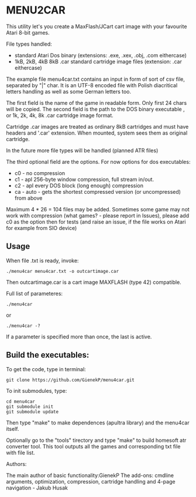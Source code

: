 # MENU2CAR

This utility let's you create a MaxFlash/JCart cart image with your favourite Atari 8-bit games.

File types handled:
- standard Atari Dos binary (extensions: .exe, .xex, .obj, .com eithercase)
- 1kB, 2kB, 4kB 8kB .car standard cartridge image files (extension: .car eithercase)

The example file menu4car.txt contains an input in form of sort of csv file, separated by "|" char. It is an UTF-8 encoded file with Polish diacritical letters handling as well as some German letters too.

The first field is the name of the game in readable form. Only first 24 chars will be copied.
The second field is the path to the DOS binary executable , or 1k, 2k, 4k, 8k .car cartridge image format.

Cartridge .car images are treated as ordinary 8kB cartridges and must have headers and '.car' extension. When mounted, system sees them as original cartridge.

In the future more file types will be handled (planned ATR files)

The third optional field are the options. For now options for dos executables:
* c0 - no compression
* c1 - apl 256-byte window compression, full stream in/out.
* c2 - apl every DOS block (long enough) compression
* ca - auto - gets the shortest compressed version (or uncompressed) from above

Maximum 4 * 26 = 104 files may be added. Sometimes some game may not work with compression (what games? - please report in Issues), please add c0 as the option then for tests (and raise an issue, if the file works on Atari for example from SIO device)

## Usage

When file .txt is ready, invoke:

    ./menu4car menu4car.txt -o outcartimage.car

Then outcartimage.car is a cart image MAXFLASH (type 42) compatible.

Full list of parameteres:

    ./menu4car

or

    ./menu4car -?

If a parameter is specified more than once, the last is active.


## Build the executables:

To get the code, type in terminal:

    git clone https://github.com/GienekP/menu4car.git

To init submodules, type:

    cd menu4car
    git submodule init
    git submodule update

Then type "make" to make dependences (apultra library) and the menu4car itself.

Optionally go to the "tools" tirectory and type "make" to build homesoft atr converter tool. This tool outputs all the games and corresponding txt file with file list.

Authors:

The main author of basic functionality:GienekP
The add-ons: cmdline arguments, optimization, compression, cartridge handling and 4-page navigation - Jakub Husak
